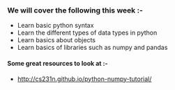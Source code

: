 ### We will cover the following this week :-
* Learn basic python syntax
* Learn the different types of data types in python
* Learn basics about objects
* Learn basics of libraries such as numpy and pandas

#### Some great resources to look at :-
* http://cs231n.github.io/python-numpy-tutorial/
